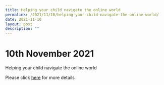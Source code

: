 ```yaml
---
title: Helping your child navigate the online world
permalink: /2021/11/10/helping-your-child-navigate-the-online-world/
date: 2021-11-10
layout: post
description: ""
---
```

# 10th November 2021

Helping your child navigate the online world

Please click [here](https://www.schoolbag.edu.sg/story/helping-your-child-navigate-the-online-world) for more details